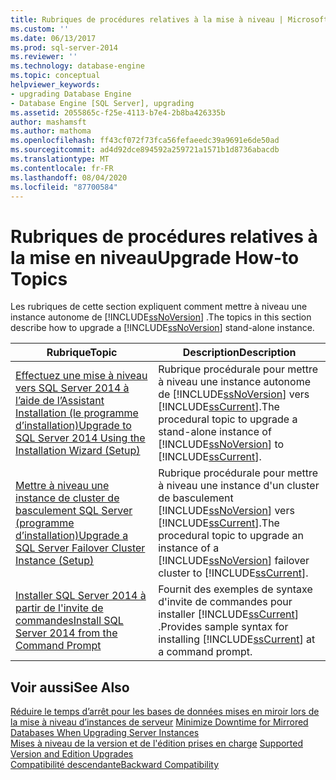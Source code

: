 ```yaml
---
title: Rubriques de procédures relatives à la mise à niveau | Microsoft Docs
ms.custom: ''
ms.date: 06/13/2017
ms.prod: sql-server-2014
ms.reviewer: ''
ms.technology: database-engine
ms.topic: conceptual
helpviewer_keywords:
- upgrading Database Engine
- Database Engine [SQL Server], upgrading
ms.assetid: 2055865c-f25e-4113-b7e4-2b8ba426335b
author: mashamsft
ms.author: mathoma
ms.openlocfilehash: ff43cf072f73fca56fefaeedc39a9691e6de50ad
ms.sourcegitcommit: ad4d92dce894592a259721a1571b1d8736abacdb
ms.translationtype: MT
ms.contentlocale: fr-FR
ms.lasthandoff: 08/04/2020
ms.locfileid: "87700584"
---
```

# <a name="upgrade-how-to-topics"></a><span data-ttu-id="72f38-102">Rubriques de procédures relatives à la mise en niveau</span><span class="sxs-lookup"><span data-stu-id="72f38-102">Upgrade How-to Topics</span></span>
  <span data-ttu-id="72f38-103">Les rubriques de cette section expliquent comment mettre à niveau une instance autonome de [!INCLUDE[ssNoVersion](../../includes/ssnoversion-md.md)] .</span><span class="sxs-lookup"><span data-stu-id="72f38-103">The topics in this section describe how to upgrade a [!INCLUDE[ssNoVersion](../../includes/ssnoversion-md.md)] stand-alone instance.</span></span>  
  
|<span data-ttu-id="72f38-104">Rubrique</span><span class="sxs-lookup"><span data-stu-id="72f38-104">Topic</span></span>|<span data-ttu-id="72f38-105">Description</span><span class="sxs-lookup"><span data-stu-id="72f38-105">Description</span></span>|  
|-----------|-----------------|  
|[<span data-ttu-id="72f38-106">Effectuez une mise à niveau vers SQL Server 2014 à l’aide de l’Assistant Installation &#40;le programme d’installation&#41;</span><span class="sxs-lookup"><span data-stu-id="72f38-106">Upgrade to SQL Server 2014 Using the Installation Wizard &#40;Setup&#41;</span></span>](../../database-engine/install-windows/upgrade-sql-server-using-the-installation-wizard-setup.md)|<span data-ttu-id="72f38-107">Rubrique procédurale pour mettre à niveau une instance autonome de [!INCLUDE[ssNoVersion](../../includes/ssnoversion-md.md)] vers [!INCLUDE[ssCurrent](../../includes/sscurrent-md.md)].</span><span class="sxs-lookup"><span data-stu-id="72f38-107">The procedural topic to upgrade a stand-alone instance of [!INCLUDE[ssNoVersion](../../includes/ssnoversion-md.md)] to [!INCLUDE[ssCurrent](../../includes/sscurrent-md.md)].</span></span>|  
|[<span data-ttu-id="72f38-108">Mettre à niveau une instance de cluster de basculement SQL Server &#40;programme d’installation&#41;</span><span class="sxs-lookup"><span data-stu-id="72f38-108">Upgrade a SQL Server Failover Cluster Instance &#40;Setup&#41;</span></span>](../failover-clusters/windows/upgrade-a-sql-server-failover-cluster-instance-setup.md)|<span data-ttu-id="72f38-109">Rubrique procédurale pour mettre à niveau une instance d'un cluster de basculement [!INCLUDE[ssNoVersion](../../includes/ssnoversion-md.md)] vers [!INCLUDE[ssCurrent](../../includes/sscurrent-md.md)].</span><span class="sxs-lookup"><span data-stu-id="72f38-109">The procedural topic to upgrade an instance of a [!INCLUDE[ssNoVersion](../../includes/ssnoversion-md.md)] failover cluster to [!INCLUDE[ssCurrent](../../includes/sscurrent-md.md)].</span></span>|  
|[<span data-ttu-id="72f38-110">Installer SQL Server 2014 à partir de l'invite de commandes</span><span class="sxs-lookup"><span data-stu-id="72f38-110">Install SQL Server 2014 from the Command Prompt</span></span>](../../database-engine/install-windows/install-sql-server-from-the-command-prompt.md)|<span data-ttu-id="72f38-111">Fournit des exemples de syntaxe d'invite de commandes pour installer [!INCLUDE[ssCurrent](../../includes/sscurrent-md.md)] .</span><span class="sxs-lookup"><span data-stu-id="72f38-111">Provides sample syntax for installing [!INCLUDE[ssCurrent](../../includes/sscurrent-md.md)] at a command prompt.</span></span>|  
  
## <a name="see-also"></a><span data-ttu-id="72f38-112">Voir aussi</span><span class="sxs-lookup"><span data-stu-id="72f38-112">See Also</span></span>  
 <span data-ttu-id="72f38-113">[Réduire le temps d’arrêt pour les bases de données mises en miroir lors de la mise à niveau d’instances de serveur](../../database-engine/database-mirroring/upgrading-mirrored-instances.md) </span><span class="sxs-lookup"><span data-stu-id="72f38-113">[Minimize Downtime for Mirrored Databases When Upgrading Server Instances](../../database-engine/database-mirroring/upgrading-mirrored-instances.md) </span></span>  
 <span data-ttu-id="72f38-114">[Mises à niveau de la version et de l'édition prises en charge](../../database-engine/install-windows/supported-version-and-edition-upgrades.md) </span><span class="sxs-lookup"><span data-stu-id="72f38-114">[Supported Version and Edition Upgrades](../../database-engine/install-windows/supported-version-and-edition-upgrades.md) </span></span>  
 [<span data-ttu-id="72f38-115">Compatibilité descendante</span><span class="sxs-lookup"><span data-stu-id="72f38-115">Backward Compatibility</span></span>](../../../2014/getting-started/backward-compatibility.md)  
  
  
